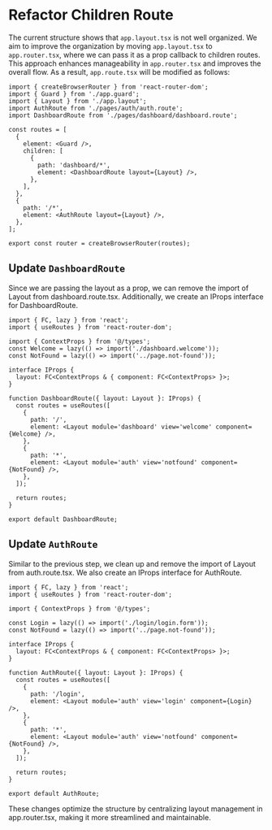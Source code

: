# Refactor Children Route

The current structure shows that `app.layout.tsx` is not well organized. We aim to improve the organization by moving `app.layout.tsx` to `app.router.tsx`, where we can pass it as a prop callback to children routes. This approach enhances manageability in `app.router.tsx` and improves the overall flow. As a result, `app.route.tsx` will be modified as follows:

```tsx
import { createBrowserRouter } from 'react-router-dom';
import { Guard } from './app.guard';
import { Layout } from './app.layout';
import AuthRoute from './pages/auth/auth.route';
import DashboardRoute from './pages/dashboard/dashboard.route';

const routes = [
  {
    element: <Guard />,
    children: [
      {
        path: 'dashboard/*',
        element: <DashboardRoute layout={Layout} />,
      },
    ],
  },
  {
    path: '/*',
    element: <AuthRoute layout={Layout} />,
  },
];

export const router = createBrowserRouter(routes);
```

## Update `DashboardRoute`

Since we are passing the layout as a prop, we can remove the import of Layout from dashboard.route.tsx. Additionally, we create an IProps interface for DashboardRoute.

```tsx
import { FC, lazy } from 'react';
import { useRoutes } from 'react-router-dom';

import { ContextProps } from '@/types';
const Welcome = lazy(() => import('./dashboard.welcome'));
const NotFound = lazy(() => import('../page.not-found'));

interface IProps {
  layout: FC<ContextProps & { component: FC<ContextProps> }>;
}

function DashboardRoute({ layout: Layout }: IProps) {
  const routes = useRoutes([
    {
      path: '/',
      element: <Layout module='dashboard' view='welcome' component={Welcome} />,
    },
    {
      path: '*',
      element: <Layout module='auth' view='notfound' component={NotFound} />,
    },
  ]);

  return routes;
}

export default DashboardRoute;
```

## Update `AuthRoute`

Similar to the previous step, we clean up and remove the import of Layout from auth.route.tsx. We also create an IProps interface for AuthRoute.

```tsx
import { FC, lazy } from 'react';
import { useRoutes } from 'react-router-dom';

import { ContextProps } from '@/types';

const Login = lazy(() => import('./login/login.form'));
const NotFound = lazy(() => import('../page.not-found'));

interface IProps {
  layout: FC<ContextProps & { component: FC<ContextProps> }>;
}

function AuthRoute({ layout: Layout }: IProps) {
  const routes = useRoutes([
    {
      path: '/login',
      element: <Layout module='auth' view='login' component={Login} />,
    },
    {
      path: '*',
      element: <Layout module='auth' view='notfound' component={NotFound} />,
    },
  ]);

  return routes;
}

export default AuthRoute;
```

These changes optimize the structure by centralizing layout management in app.router.tsx, making it more streamlined and maintainable.
